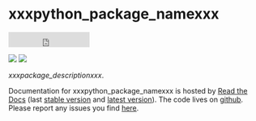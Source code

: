 # xxxpython\_package\_namexxx

<iframe src="https://ghbtns.com/github-btn.html?user=thespacedoctor&repo=xxxpython_package_namexxx&type=star&count=true&size=large" frameborder="0" scrolling="0" width="160px" height="30px"></iframe>

[![](https://readthedocs.org/projects/xxxpython_package_namexxx/badge/)](http://xxxpython_package_namexxx.readthedocs.io/en/latest/?badge)
[![](https://cdn.jsdelivr.net/gh/thespacedoctor/xxxpython_package_namexxx@master/coverage.svg)](https://cdn.jsdelivr.net/gh/thespacedoctor/xxxpython_package_namexxx@master/htmlcov/index.html)


*xxxpackage\_descriptionxxx*.

Documentation for xxxpython\_package\_namexxx is hosted by [Read the Docs](http://xxxpython_package_namexxx.readthedocs.org/en/stable/) (last
[stable version](http://xxxpython_package_namexxx.readthedocs.org/en/stable/) and [latest version](http://xxxpython_package_namexxx.readthedocs.org/en/latest/)). The code lives on [github](https://github.com/thespacedoctor/xxxpython_package_namexxx). Please report any issues you find [here](https://github.com/thespacedoctor/xxxpython_package_namexxx/issues).


